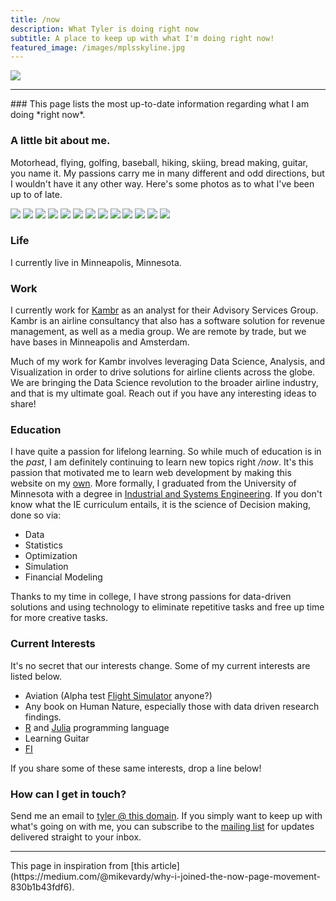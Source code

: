 ```yaml
---
title: /now
description: What Tyler is doing right now
subtitle: A place to keep up with what I'm doing right now!
featured_image: /images/mplsskyline.jpg
---
```

![](/images/mplsskyline.jpg)
<hr>
### This page lists the most up-to-date information regarding what I am doing *right now*.

### A little bit about me.
Motorhead, flying, golfing, baseball, hiking, skiing, bread making, guitar, you name it. My passions carry me in many different and odd directions,
but I wouldn't have it any other way. Here's some photos as to what I've been up to of late.

<div class="gallery" data-columns="3">
	<img src="/images/IMG_5469.JPG">
	<img src="/images/IMG_5470.JPG">
	<img src="/images/IMG_5471.JPG">
	<img src="/images/IMG_5472.JPG">
	<img src="/images/IMG_5473.JPG">
	<img src="/images/IMG_5474.JPG">
	<img src="/images/IMG_5475.JPG">
	<img src="/images/IMG_5476.JPG">
	<img src="/images/IMG_5477.JPG">
	<img src="/images/IMG_5478.JPG">
	<img src="/images/IMG_5480.JPG">
	<img src="/images/IMG_5481.JPG">
	<img src="/images/IMG_5482.JPG">
</div>

### Life

I currently live in Minneapolis, Minnesota.

### Work

I currently work for [Kambr](https://www.kambr.com/) as an analyst for their Advisory Services Group. Kambr is an airline consultancy that also has a software solution for revenue management, as well as a media group. We are remote by trade, but we have bases in Minneapolis and Amsterdam.

Much of my work for Kambr involves leveraging Data Science, Analysis, and Visualization in order to drive solutions for airline clients across the globe. We are bringing the Data Science revolution to the broader airline industry, and that is my ultimate goal. Reach out if you have any interesting ideas to share!

### Education

I have quite a passion for lifelong learning. So while much of education is in the *past*, I am definitely continuing to learn new topics right */now*. It's this passion that motivated me to learn web development by making this website on my [own](https://tylerrouze.com/blog/thewhy). More formally, I graduated from the University of Minnesota with a degree in [Industrial and Systems Engineering](https://cse.umn.edu/isye). If you don't know what the IE curriculum entails, it is the science of Decision making, done so via:

* Data
* Statistics
* Optimization
* Simulation
* Financial Modeling

Thanks to my time in college, I have strong passions for data-driven solutions and using technology to eliminate repetitive tasks and free up time for more creative tasks.

### Current Interests

It's no secret that our interests change. Some of my current interests are listed below.

* Aviation (Alpha test [Flight Simulator](https://www.flightsimulator.com/) anyone?)
* Any book on Human Nature, especially those with data driven research findings.
* [R](https://www.r-project.org/about.html) and [Julia](https://julialang.org/) programming language
* Learning Guitar
* [FI](https://www.reddit.com/r/financialindependence/)

If you share some of these same interests, drop a line below!

### How can I get in touch?

Send me an email to [tyler @ this domain](mailto:tyler@tylerrouze.com). If you simply want to keep up with what's going on with me, you can subscribe to the [mailing list](https://tylerrouze.com/subscribe) for updates delivered straight to your inbox.

<hr>
This page in inspiration from [this article](https://medium.com/@mikevardy/why-i-joined-the-now-page-movement-830b1b43fdf6).
